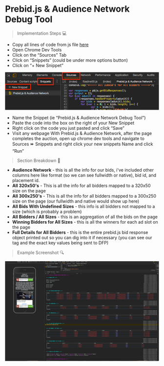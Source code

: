 # Prebid.js &amp; Audience Network Debug Tool

> Implementation Steps :computer:

* Copy all lines of code from js file [here](https://github.com/jfb716/bidding-audnet/blob/master/prebid-audnet-debug-tool/prebid_audNet_debugTool.js)
* Open Chrome Dev Tools
* Click on the “Sources” Tab
* Click on “Snippets” (could be under more options button)
* Click on “+ New Snippet”

![alt text](prebid-audnet-debug-tool/images/snippet_setup.png)

* Name the Snippet (ie “Prebid.js & Audience Network Debug Tool”)
* Paste the code into the box on the right of your New Snippet
* Right click on the code you just pasted and click “Save”
* Visit any webpage With Prebid.js & Audience Network, after the page completes the auction, open up chrome dev tools and navigate to Sources :fast_forward: Snippets and right click your new snippets Name and click “Run”

> Section Breakdown :scroll:

* **Audience Network** - this is all the info for our bids, i've included other columns here like format (so we can see fullwidth or native), bid id, and placement id.  
* **All 320x50's** - This is all the info for all bidders mapped to a 320x50 size on the page
* **All 300x250's** - This is all the info for all bidders mapped to a 300x250 size on the page (our fullwidth and native would show up here)
* **All Bids With Undefined Sizes** - this info is all bidders not mapped to a size (which is probably a problem)
* **All Bidders / All Sizes** - this is an aggregation of all the bids on the page
* **Winning Bidders for All Sizes** - this is all the winners for each ad slot on the page
* **Full Details for All Bidders** - this is the entire prebid.js bid response object printed out so you can dig into it if necessary (you can see our tag and the exact key values being sent to DFP)

> Example Screenshot :mag:

![alt text](prebid-audnet-debug-tool/images/example_output.png)
